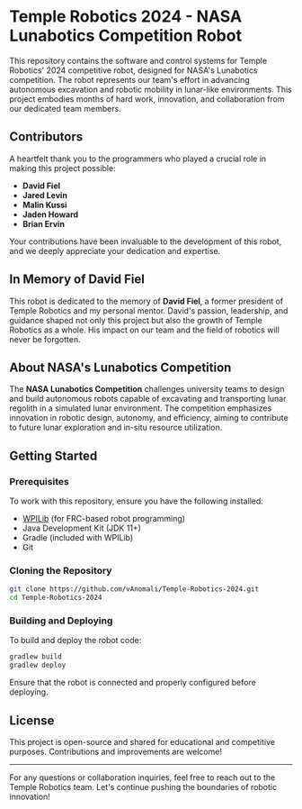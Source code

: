 # Temple Robotics 2024 - NASA Lunabotics Competition Robot

This repository contains the software and control systems for Temple Robotics' 2024 competitive robot, designed for NASA's Lunabotics competition. The robot represents our team's effort in advancing autonomous excavation and robotic mobility in lunar-like environments. This project embodies months of hard work, innovation, and collaboration from our dedicated team members.

## Contributors

A heartfelt thank you to the programmers who played a crucial role in making this project possible:

- **David Fiel**
- **Jared Levin**
- **Malin Kussi**
- **Jaden Howard**
- **Brian Ervin**

Your contributions have been invaluable to the development of this robot, and we deeply appreciate your dedication and expertise.

## In Memory of David Fiel

This robot is dedicated to the memory of **David Fiel**, a former president of Temple Robotics and my personal mentor. David's passion, leadership, and guidance shaped not only this project but also the growth of Temple Robotics as a whole. His impact on our team and the field of robotics will never be forgotten.

## About NASA's Lunabotics Competition

The **NASA Lunabotics Competition** challenges university teams to design and build autonomous robots capable of excavating and transporting lunar regolith in a simulated lunar environment. The competition emphasizes innovation in robotic design, autonomy, and efficiency, aiming to contribute to future lunar exploration and in-situ resource utilization.

## Getting Started

### Prerequisites

To work with this repository, ensure you have the following installed:

- [WPILib](https://docs.wpilib.org/en/stable/) (for FRC-based robot programming)
- Java Development Kit (JDK 11+)
- Gradle (included with WPILib)
- Git

### Cloning the Repository

```bash
git clone https://github.com/vAnomali/Temple-Robotics-2024.git
cd Temple-Robotics-2024
```

### Building and Deploying

To build and deploy the robot code:

```bash
gradlew build
gradlew deploy
```

Ensure that the robot is connected and properly configured before deploying.

## License

This project is open-source and shared for educational and competitive purposes. Contributions and improvements are welcome!

---

For any questions or collaboration inquiries, feel free to reach out to the Temple Robotics team. Let's continue pushing the boundaries of robotic innovation!

